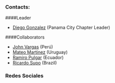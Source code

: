 ### Contacts:

####Leader

* [Diego Gonzalez](mailto:diego.gonzalez.arango@owasp.org) (Panama City Chapter Leader)

####Collaborators

* [John Vargas](mailto:john.vargas@owasp.org) (Perú)
* [Mateo Martinez](mailto:mateo.martinez@owasp.org) (Uruguay)
* [Ramiro Pulgar](mailto:ramiro.pulgar@owasp.org) (Ecuador)
* [Ricardo Supo](mailto:ricardo.supo@owasp.org) (Brazil)

### Redes Sociales
